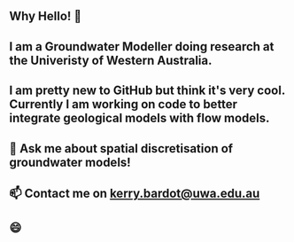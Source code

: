 ## Why Hello! 🥳

## I am a Groundwater Modeller doing research at the Univeristy of Western Australia.
## I am pretty new to GitHub but think it's very cool. Currently I am working on code to better integrate geological models with flow models.

## 💬 Ask me about spatial discretisation of groundwater models!
## 📫 Contact me on kerry.bardot@uwa.edu.au

## 😄 

<!--
**kerrybardot/kerrybardot** is a ✨ _special_ ✨ repository because its `README.md` (this file) appears on your GitHub profile.

Here are some ideas to get you started:
🥳
- 🔭 I’m currently working on ...
- 🌱 I’m currently learning ...
- 👯 I’m looking to collaborate on ...
- 🤔 I’m looking for help with ...
- 💬 Ask me about ...
- 📫 How to reach me: ...
- 😄 Pronouns: ...
- ⚡ Fun fact: ...
-->
